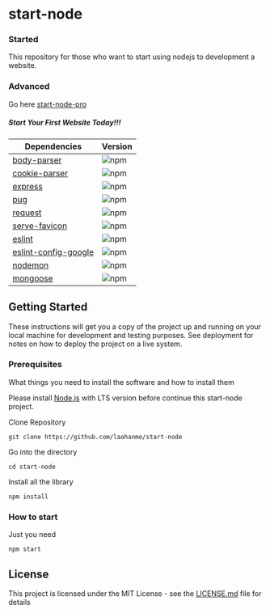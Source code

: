# start-node
### Started
This repository for those who want to start using nodejs to development a website.
### Advanced
Go here [start-node-pro](https://github.com/colvefy/start-node-pro)


##### Start Your First Website Today!!!

Dependencies | Version
--- | --- |
[body-parser](https://github.com/expressjs/body-parser) | ![npm](https://img.shields.io/npm/v/body-parser)
[cookie-parser](https://github.com/expressjs/cookie-parser) | ![npm](https://img.shields.io/npm/v/cookie-parser)
[express](https://github.com/expressjs/express) | ![npm](https://img.shields.io/npm/v/express)
[pug](https://pugjs.org/api/getting-started.html) | ![npm](https://img.shields.io/npm/v/pug)
[request](https://github.com/request/request) | ![npm](https://img.shields.io/npm/v/request)
[serve-favicon](https://github.com/expressjs/serve-favicon) | ![npm](https://img.shields.io/npm/v/serve-favicon)
[eslint](https://github.com/eslint/eslint) | ![npm](https://img.shields.io/npm/v/eslint)
[eslint-config-google](https://github.com/google/eslint-config-google) | ![npm](https://img.shields.io/npm/v/eslint-config-google)
[nodemon](https://github.com/remy/nodemon) | ![npm](https://img.shields.io/npm/v/nodemon)
[mongoose](https://github.com/Automattic/mongoose) | ![npm](https://img.shields.io/npm/v/mongoose)

## Getting Started

These instructions will get you a copy of the project up and running on your local machine for development and testing purposes. See deployment for notes on how to deploy the project on a live system.

### Prerequisites

What things you need to install the software and how to install them

Please install [Node.js](https://nodejs.org/en/) with LTS version before continue this start-node project.


Clone Repository
```
git clone https://github.com/laohanme/start-node
```

Go into the directory
```
cd start-node
```
Install all the library 
```
npm install
```

### How to start
Just you need
```
npm start
```

## License

This project is licensed under the MIT License - see the [LICENSE.md](https://github.com/laohanme/start-node/blob/master/LICENSE) file for details
